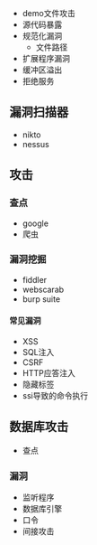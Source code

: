 - demo文件攻击
- 源代码暴露
- 规范化漏洞
  - 文件路径
- 扩展程序漏洞
- 缓冲区溢出
- 拒绝服务

## 漏洞扫描器

- nikto
- nessus

## 攻击

### 查点

- google 
- 爬虫

### 漏洞挖掘

- fiddler
- webscarab
- burp suite

#### 常见漏洞

- XSS
- SQL注入
- CSRF
- HTTP应答注入
- 隐藏标签
- ssi导致的命令执行

## 数据库攻击

- 查点

### 漏洞

- 监听程序
- 数据库引擎
- 口令
- 间接攻击